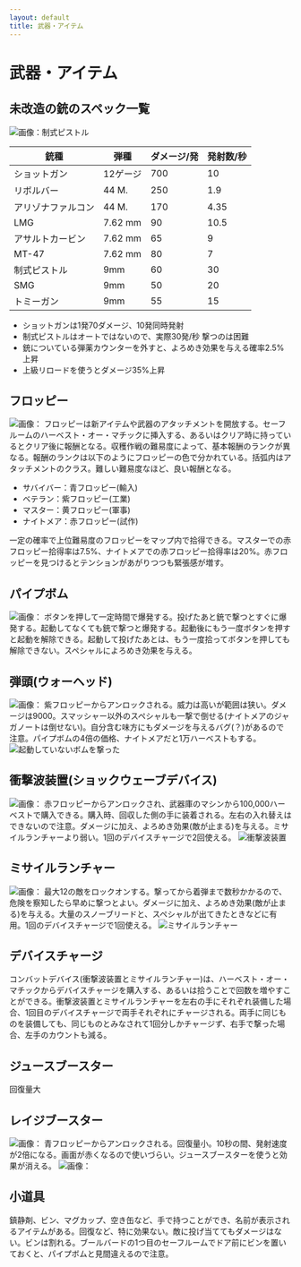 ```yaml
---
layout: default
title: 武器・アイテム
---
```

# 武器・アイテム

## 未改造の銃のスペック一覧
![画像：制式ピストル](../images/wep_pistle.jpg)

銃種|弾種	| ダメージ/発 |	 発射数/秒
---|---|---|---
ショットガン	| 12ゲージ	| 700	| 10
リボルバー	|44 M.	|250	|1.9
アリゾナファルコン	|44 M.	|170|	4.35
LMG	|7.62 mm	|90|	10.5
アサルトカービン	|7.62 mm|	65	|9
MT-47	|7.62 mm	|80	|7
制式ピストル|	9mm	|60	|30
SMG	|9mm	|50	|20
トミーガン	|9mm	|55	|15

* ショットガンは1発70ダメージ、10発同時発射
* 制式ピストルはオートではないので、実際30発/秒 撃つのは困難
* 銃についている弾薬カウンターを外すと、よろめき効果を与える確率2.5%上昇
* 上級リロードを使うとダメージ35%上昇

## フロッピー
![画像：](../images/wep_floppy.jpg)
フロッピーは新アイテムや武器のアタッチメントを開放する。セーフルームのハーベスト・オー・マチックに挿入する、あるいはクリア時に持っているとクリア後に報酬となる。収穫作戦の難易度によって、基本報酬のランクが異なる。報酬のランクは以下のようにフロッピーの色で分かれている。括弧内はアタッチメントのクラス。難しい難易度なほど、良い報酬となる。

* サバイバー：青フロッピー(輸入)
* ベテラン：紫フロッピー(工業)
* マスター：黄フロッピー(軍事)
* ナイトメア：赤フロッピー(試作)

一定の確率で上位難易度のフロッピーをマップ内で拾得できる。マスターでの赤フロッピー拾得率は7.5%、ナイトメアでの赤フロッピー拾得率は20%。赤フロッピーを見つけるとテンションがあがりつつも緊張感が増す。

## パイプボム
![画像：](../images/wep_pipe.jpg)
ボタンを押して一定時間で爆発する。投げたあと銃で撃つとすぐに爆発する。起動してなくても銃で撃つと爆発する。起動後にもう一度ボタンを押すと起動を解除できる。起動して投げたあとは、もう一度拾ってボタンを押しても解除できない。スペシャルによろめき効果を与える。

## 弾頭(ウォーヘッド)
![画像：](../images/wep_warhead.jpg)
紫フロッピーからアンロックされる。威力は高いが範囲は狭い。ダメージは9000。スマッシャー以外のスペシャルも一撃で倒せる(ナイトメアのジャガノートは倒せない)。自分含む味方にもダメージを与えるバグ(？)があるので注意。パイプボムの4倍の価格、ナイトメアだと1万ハーベストもする。
![起動していないボムを撃った](https://user-images.githubusercontent.com/1223395/167609944-5c5f2b34-abc9-45b1-9cc0-511d356b748f.gif)

## 衝撃波装置(ショックウェーブデバイス)
![画像：](../images/wep_shock.jpg)
赤フロッピーからアンロックされ、武器庫のマシンから100,000ハーベストで購入できる。購入時、回収した側の手に装着される。左右の入れ替えはできないので注意。ダメージに加え、よろめき効果(敵が止まる)を与える。ミサイルランチャーより弱い。1回のデバイスチャージで2回使える。
![衝撃波装置](https://user-images.githubusercontent.com/1223395/167611118-f6b56170-df34-46c5-9604-2c9dcfa39b44.gif)

## ミサイルランチャー
![画像：](../images/wep_misile.jpg)
最大12の敵をロックオンする。撃ってから着弾まで数秒かかるので、危険を察知したら早めに撃つとよい。ダメージに加え、よろめき効果(敵が止まる)を与える。大量のスノーブリードと、スペシャルが出てきたときなどに有用。1回のデバイスチャージで1回使える。
![ミサイルランチャー](https://user-images.githubusercontent.com/1223395/167611019-bec692f2-1c5e-43d9-b2f2-dcc65ab7b653.gif)

## デバイスチャージ
コンバットデバイス(衝撃波装置とミサイルランチャー)は、ハーベスト・オー・マチックからデバイスチャージを購入する、あるいは拾うことで回数を増やすことができる。衝撃波装置とミサイルランチャーを左右の手にそれぞれ装備した場合、1回目のデバイスチャージで両手それぞれにチャージされる。両手に同じものを装備しても、同じものとみなされて1回分しかチャージず、右手で撃った場合、左手のカウントも減る。

## ジュースブースター
回復量大

## レイジブースター
![画像：](../images/wep_reigi.jpg)
青フロッピーからアンロックされる。回復量小。10秒の間、発射速度が2倍になる。画面が赤くなるので使いづらい。ジュースブースターを使うと効果が消える。
![画像：](../images/wep_reigi2.jpg)

## 小道具
鎮静剤、ビン、マグカップ、空き缶など、手で持つことができ、名前が表示されるアイテムがある。回復など、特に効果ない。敵に投げ当ててもダメージはない。ビンは割れる。ブールバードの1つ目のセーフルームでドア前にビンを置いておくと、パイプボムと見間違えるので注意。
